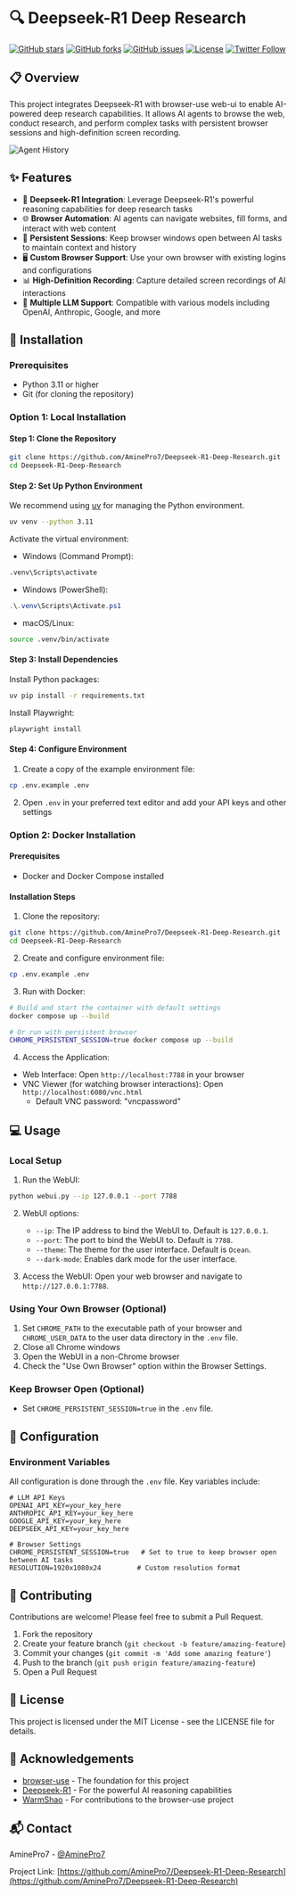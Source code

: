 # 🔍 Deepseek-R1 Deep Research

[![GitHub stars](https://img.shields.io/github/stars/AminePro7/Deepseek-R1-Deep-Research?style=social)](https://github.com/AminePro7/Deepseek-R1-Deep-Research/stargazers)
[![GitHub forks](https://img.shields.io/github/forks/AminePro7/Deepseek-R1-Deep-Research?style=social)](https://github.com/AminePro7/Deepseek-R1-Deep-Research/network/members)
[![GitHub issues](https://img.shields.io/github/issues/AminePro7/Deepseek-R1-Deep-Research)](https://github.com/AminePro7/Deepseek-R1-Deep-Research/issues)
[![License](https://img.shields.io/github/license/AminePro7/Deepseek-R1-Deep-Research)](https://github.com/AminePro7/Deepseek-R1-Deep-Research/blob/main/LICENSE)
[![Twitter Follow](https://img.shields.io/twitter/follow/AminePro7?style=social)](https://twitter.com/AminePro7)

## 📋 Overview

This project integrates Deepseek-R1 with browser-use web-ui to enable AI-powered deep research capabilities. It allows AI agents to browse the web, conduct research, and perform complex tasks with persistent browser sessions and high-definition screen recording.

![Agent History](assets/agent_history.gif)

## ✨ Features

- 🧠 **Deepseek-R1 Integration**: Leverage Deepseek-R1's powerful reasoning capabilities for deep research tasks
- 🌐 **Browser Automation**: AI agents can navigate websites, fill forms, and interact with web content
- 💾 **Persistent Sessions**: Keep browser windows open between AI tasks to maintain context and history
- 🖥️ **Custom Browser Support**: Use your own browser with existing logins and configurations
- 📊 **High-Definition Recording**: Capture detailed screen recordings of AI interactions
- 🔄 **Multiple LLM Support**: Compatible with various models including OpenAI, Anthropic, Google, and more

## 🚀 Installation

### Prerequisites
- Python 3.11 or higher
- Git (for cloning the repository)

### Option 1: Local Installation

#### Step 1: Clone the Repository
```bash
git clone https://github.com/AminePro7/Deepseek-R1-Deep-Research.git
cd Deepseek-R1-Deep-Research
```

#### Step 2: Set Up Python Environment
We recommend using [uv](https://docs.astral.sh/uv/) for managing the Python environment.

```bash
uv venv --python 3.11
```

Activate the virtual environment:
- Windows (Command Prompt):
```cmd
.venv\Scripts\activate
```
- Windows (PowerShell):
```powershell
.\.venv\Scripts\Activate.ps1
```
- macOS/Linux:
```bash
source .venv/bin/activate
```

#### Step 3: Install Dependencies
Install Python packages:
```bash
uv pip install -r requirements.txt
```

Install Playwright:
```bash
playwright install
```

#### Step 4: Configure Environment
1. Create a copy of the example environment file:
```bash
cp .env.example .env
```
2. Open `.env` in your preferred text editor and add your API keys and other settings

### Option 2: Docker Installation

#### Prerequisites
- Docker and Docker Compose installed

#### Installation Steps
1. Clone the repository:
```bash
git clone https://github.com/AminePro7/Deepseek-R1-Deep-Research.git
cd Deepseek-R1-Deep-Research
```

2. Create and configure environment file:
```bash
cp .env.example .env
```

3. Run with Docker:
```bash
# Build and start the container with default settings
docker compose up --build
```

```bash
# Or run with persistent browser
CHROME_PERSISTENT_SESSION=true docker compose up --build
```

4. Access the Application:
- Web Interface: Open `http://localhost:7788` in your browser
- VNC Viewer (for watching browser interactions): Open `http://localhost:6080/vnc.html`
  - Default VNC password: "vncpassword"

## 💻 Usage

### Local Setup
1. Run the WebUI:
```bash
python webui.py --ip 127.0.0.1 --port 7788
```

2. WebUI options:
   - `--ip`: The IP address to bind the WebUI to. Default is `127.0.0.1`.
   - `--port`: The port to bind the WebUI to. Default is `7788`.
   - `--theme`: The theme for the user interface. Default is `Ocean`.
   - `--dark-mode`: Enables dark mode for the user interface.

3. Access the WebUI: Open your web browser and navigate to `http://127.0.0.1:7788`.

### Using Your Own Browser (Optional)
1. Set `CHROME_PATH` to the executable path of your browser and `CHROME_USER_DATA` to the user data directory in the `.env` file.
2. Close all Chrome windows
3. Open the WebUI in a non-Chrome browser
4. Check the "Use Own Browser" option within the Browser Settings.

### Keep Browser Open (Optional)
- Set `CHROME_PERSISTENT_SESSION=true` in the `.env` file.

## 🔧 Configuration

### Environment Variables
All configuration is done through the `.env` file. Key variables include:

```
# LLM API Keys
OPENAI_API_KEY=your_key_here
ANTHROPIC_API_KEY=your_key_here
GOOGLE_API_KEY=your_key_here
DEEPSEEK_API_KEY=your_key_here

# Browser Settings
CHROME_PERSISTENT_SESSION=true   # Set to true to keep browser open between AI tasks
RESOLUTION=1920x1080x24         # Custom resolution format
```

## 🤝 Contributing

Contributions are welcome! Please feel free to submit a Pull Request.

1. Fork the repository
2. Create your feature branch (`git checkout -b feature/amazing-feature`)
3. Commit your changes (`git commit -m 'Add some amazing feature'`)
4. Push to the branch (`git push origin feature/amazing-feature`)
5. Open a Pull Request

## 📄 License

This project is licensed under the MIT License - see the LICENSE file for details.

## 🙏 Acknowledgements

- [browser-use](https://github.com/browser-use/browser-use) - The foundation for this project
- [Deepseek-R1](https://github.com/deepseek-ai/DeepSeek-Coder) - For the powerful AI reasoning capabilities
- [WarmShao](https://github.com/warmshao) - For contributions to the browser-use project

## 📬 Contact

AminePro7 - [@AminePro7](https://twitter.com/AminePro7)

Project Link: [https://github.com/AminePro7/Deepseek-R1-Deep-Research](https://github.com/AminePro7/Deepseek-R1-Deep-Research) 